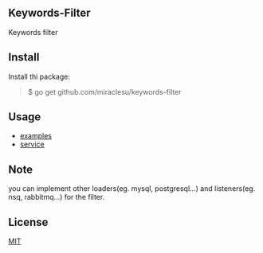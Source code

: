 ## Keywords-Filter

Keywords filter

## Install

Install thi package:

> $ go get github.com/miraclesu/keywords-filter

## Usage

* [examples](examples)
* [service](serve)

## Note

you can implement other loaders(eg. mysql, postgresql...) and listeners(eg. nsq, rabbitmq...) for the filter.

## License

[MIT](LICENSE)
